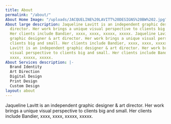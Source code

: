 ```yaml
---
title: About
permalink: "/about/"
About Home Image: "/uploads/JACQUELINE%20LAVITT%20DESIGNS%20BW%202.jpg"
About large description: Jaqueline Lavitt is an independent graphic designer & art
  director. Her work brings a unique visual perspective to clients big and small.
  Her clients include Bandier, xxxx, xxxx, xxxxx, xxxxx. Jaqueline Lavitt is an independent
  graphic designer & art director. Her work brings a unique visual perspective to
  clients big and small. Her clients include Bandier, xxxx, xxxx, xxxxx, xxxxx. Jaqueline
  Lavitt is an independent graphic designer & art director. Her work brings a unique
  visual perspective to clients big and small. Her clients include Bandier, xxxx,
  xxxx, xxxxx, xxxxx.
About Services description: |-
  Brand Identity
  Art Direction
  Digital Design
  Print Design
  Custom Design
layout: about
---
```


Jaqueline Lavitt is an independent graphic designer & art director. Her work brings a unique visual perspective to clients big and small. Her clients include Bandier, xxxx, xxxx, xxxxx, xxxxx.